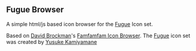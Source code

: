 Fugue Browser
-------------

A simple html/js based icon browser for the [Fugue](http://pinvoke.com) Icon set.

Based on [David Brockman](http://twitter.com/inmyhead)'s [Famfamfam Icon Browser](http://littleroom.se/tools/famfamfam/).
The [Fugue](http://pinvoke.com) icon set was created by [Yusuke Kamiyamane](http://pinvoke.com)